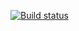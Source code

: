 [![Build status](https://ci.appveyor.com/api/projects/status/8rfslkq9lr0arhmj/branch/master?svg=true)](https://ci.appveyor.com/project/Amid1987/carddeliveryorderdate/branch/master)